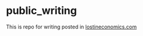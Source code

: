 # public_writing

This is repo for writing posted in [lostineconomics.com](http://lostineconomics.com)
